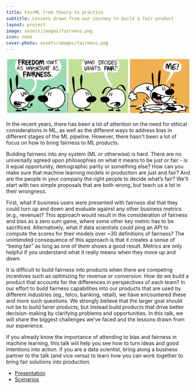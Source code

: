 ```yaml
---
title: FairML from theory to practice
subtitle: Lessons drawn from our journey to build a fair product
layout: project
image: assets/images/fairness.png
icon: none
cover-photo: assets/images/fairness.png
---
```


![](../assets/images/fairness.png)

In the recent years, there has been a lot of attention on the need for ethical considerations in ML, as well as the different ways to address bias in different stages of the ML pipeline. However, there hasn't been a lot of focus on how to bring fairness to ML products.

Building fairness into any system (ML or otherwise) is hard. There are no universally agreed upon philosophies on what it means to be just or fair - is it equal opportunity, demographic parity or something else? How can you make sure that machine learning models in production are just and fair? And are the people in your company the right people to decide what’s fair? We'll start with two simple proposals that are both wrong, but teach us a lot in their wrongness.

First, what if business users were presented with fairness dial that they could turn up and down and evaluate against any other business metrics (e.g., revenue)? This approach would result in the consideration of  fairness and bias as a zero sum game, where some other key metric has to be sacrificed.
Alternatively, what if data scientists could ping an API to compute the scores for their models over ~30 definitions of fairness? The unintended consequence of this approach is that it creates a sense of “being fair” as long as one of them shows a good result. Metrics are only helpful if you understand what it really means when they move up and down.

It is difficult to build fairness into products when there are competing incentives such as optimizing for revenue or conversion. How do we build a product that accounts for the differences in perspectives of each team? In our effort to build fairness capabilities into our products that are used by different industries (eg., telco, banking, retail), we have encountered these and more such questions. We strongly believe that the larger goal should not be to build fairer products, but instead build products that drive better decision-making by clarifying problems and opportunities. In this talk, we will share the biggest challenges we’ve faced and the lessons drawn from our experience.

If you already know the importance of attending to bias and fairness in machine learning, this talk will help you see how to turn ideas and good intentions into action. If you are a data scientist, bring along a business partner to the talk (and vice versa) to learn how you can work together to bring fair solutions into production.

* [Presentation](https://github.com/divSivasankaran/divSivasankaran.github.io/blob/master/assets/documents/FairML_%20from%20theory%20to%20practice.pdf)
* [Scenarios](https://github.com/divSivasankaran/divSivasankaran.github.io/blob/master/assets/documents/Scenarios%20-%20FairML%20Womxn%20in%20Datascience%20worskhop%20.pdf)
